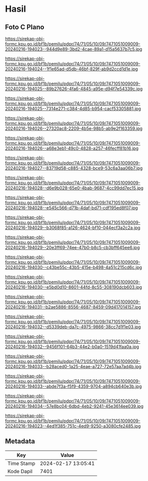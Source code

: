 # Hasil

## Foto C Plano

https://sirekap-obj-formc.kpu.go.id/bf1b/pemilu/pdpr/74/71/05/10/09/7471051009009-20240216-194023--944d9e89-3bd2-4cae-89a1-d15a5637b7c5.jpg

https://sirekap-obj-formc.kpu.go.id/bf1b/pemilu/pdpr/74/71/05/10/09/7471051009009-20240216-194024--1f1e65ad-d5db-46bf-829f-ab9d2ccd1d1e.jpg

https://sirekap-obj-formc.kpu.go.id/bf1b/pemilu/pdpr/74/71/05/10/09/7471051009009-20240216-194025--89b27626-4fa6-4845-a95e-d94f7e54339c.jpg

https://sirekap-obj-formc.kpu.go.id/bf1b/pemilu/pdpr/74/71/05/10/09/7471051009009-20240216-194025--7314e271-c384-4d85-b954-cacf53305881.jpg

https://sirekap-obj-formc.kpu.go.id/bf1b/pemilu/pdpr/74/71/05/10/09/7471051009009-20240216-194026--27320ac8-2209-4b5e-98b5-ab9e2f163359.jpg

https://sirekap-obj-formc.kpu.go.id/bf1b/pemilu/pdpr/74/71/05/10/09/7471051009009-20240216-194026--a68e3eb1-49c0-4828-a257-46fecff81b16.jpg

https://sirekap-obj-formc.kpu.go.id/bf1b/pemilu/pdpr/74/71/05/10/09/7471051009009-20240216-194027--83719d58-c885-4328-bce9-53c6a3aa06b7.jpg

https://sirekap-obj-formc.kpu.go.id/bf1b/pemilu/pdpr/74/71/05/10/09/7471051009009-20240216-194028--d6e9b028-65e0-4bab-9687-4cc99dd7ec15.jpg

https://sirekap-obj-formc.kpu.go.id/bf1b/pemilu/pdpr/74/71/05/10/09/7471051009009-20240216-194028--e545c566-d71b-4daf-bd71-cdf195ed8f07.jpg

https://sirekap-obj-formc.kpu.go.id/bf1b/pemilu/pdpr/74/71/05/10/09/7471051009009-20240216-194029--b3068f85-a126-4624-bf10-044ecf3a2c2a.jpg

https://sirekap-obj-formc.kpu.go.id/bf1b/pemilu/pdpr/74/71/05/10/09/7471051009009-20240216-194029--20e3ff69-74ee-47b0-b8c5-cb3bff645ee6.jpg

https://sirekap-obj-formc.kpu.go.id/bf1b/pemilu/pdpr/74/71/05/10/09/7471051009009-20240216-194030--c43be55c-43b5-415e-b498-4a51c215cd6c.jpg

https://sirekap-obj-formc.kpu.go.id/bf1b/pemilu/pdpr/74/71/05/10/09/7471051009009-20240216-194030--e5bd0d10-8601-44fd-8c55-308190dcb603.jpg

https://sirekap-obj-formc.kpu.go.id/bf1b/pemilu/pdpr/74/71/05/10/09/7471051009009-20240216-194031--b2ae5886-8556-4687-8459-09d417014157.jpg

https://sirekap-obj-formc.kpu.go.id/bf1b/pemilu/pdpr/74/71/05/10/09/7471051009009-20240216-194032--d5339deb-da7c-4975-9866-38cc7d1f1e03.jpg

https://sirekap-obj-formc.kpu.go.id/bf1b/pemilu/pdpr/74/71/05/10/09/7471051009009-20240216-194032--9456f101-64b3-44e2-b0a0-1519d41faa0a.jpg

https://sirekap-obj-formc.kpu.go.id/bf1b/pemilu/pdpr/74/71/05/10/09/7471051009009-20240216-194033--b28aced0-1a25-4eae-a727-72e57aa7ad4b.jpg

https://sirekap-obj-formc.kpu.go.id/bf1b/pemilu/pdpr/74/71/05/10/09/7471051009009-20240216-194033--abde7f3a-f5f9-4359-9704-a894cb640e3b.jpg

https://sirekap-obj-formc.kpu.go.id/bf1b/pemilu/pdpr/74/71/05/10/09/7471051009009-20240216-194034--57e8bc04-6dbd-4eb2-9241-45e3614ee039.jpg

https://sirekap-obj-formc.kpu.go.id/bf1b/pemilu/pdpr/74/71/05/10/09/7471051009009-20240216-194023--4ed1f385-751c-4ed9-9250-a3080cfe2485.jpg


## Metadata

| Key        | Value               |
| ---------- | ------------------- |
| Time Stamp | 2024-02-17 13:05:41 |
| Kode Dapil | 7401                |



